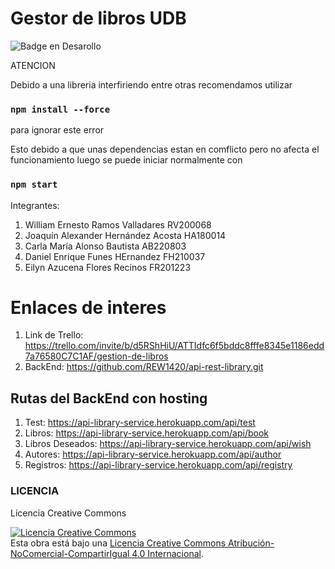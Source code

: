 # Gestor de libros UDB
![Badge en Desarollo](https://img.shields.io/badge/SATUS-TERMINADO-green)

ATENCION

Debido a una libreria interfiriendo entre otras recomendamos utilizar
### `npm install --force`
para ignorar este error

Esto debido a que unas dependencias estan en comflicto pero no afecta el funcionamiento
luego se puede iniciar normalmente con 
### `npm start`



Integrantes:

1. William Ernesto Ramos Valladares RV200068
2. Joaquín Alexander Hernández Acosta HA180014
3. Carla María Alonso Bautista AB220803
4. Daniel Enrique Funes HErnandez FH210037
5. Eilyn Azucena Flores Recinos FR201223
 
 # Enlaces de interes
 1. Link de Trello: https://trello.com/invite/b/d5RShHiU/ATTIdfc6f5bddc8fffe8345e1186edd7a76580C7C1AF/gestion-de-libros
 2. BackEnd: https://github.com/REW1420/api-rest-library.git

## Rutas del BackEnd con hosting
1. Test: https://api-library-service.herokuapp.com/api/test
2.  Libros: https://api-library-service.herokuapp.com/api/book
3.  Libros Deseados: https://api-library-service.herokuapp.com/api/wish
4.  Autores: https://api-library-service.herokuapp.com/api/author
5.  Registros: https://api-library-service.herokuapp.com/api/registry

### LICENCIA

Licencia Creative Commons

<a rel="license" href="http://creativecommons.org/licenses/by-nc-sa/4.0/"><img alt="Licencia Creative Commons" style="border-width:0" src="https://i.creativecommons.org/l/by-nc-sa/4.0/88x31.png" /></a><br />Esta obra está bajo una <a rel="license" href="http://creativecommons.org/licenses/by-nc-sa/4.0/">Licencia Creative Commons Atribución-NoComercial-CompartirIgual 4.0 Internacional</a>.

